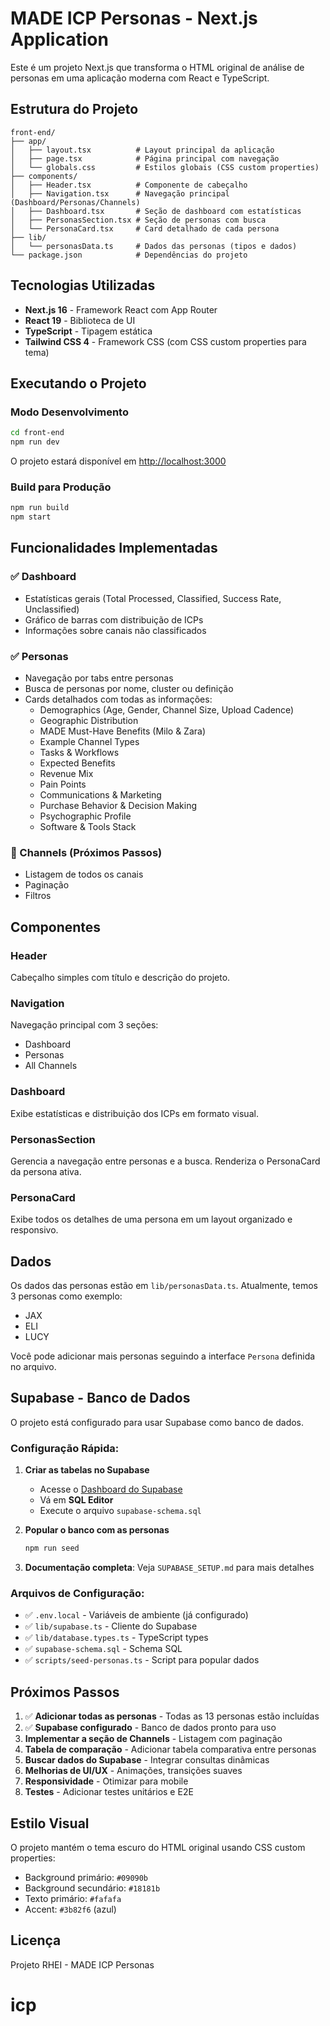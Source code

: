 # MADE ICP Personas - Next.js Application

Este é um projeto Next.js que transforma o HTML original de análise de personas em uma aplicação moderna com React e TypeScript.

## Estrutura do Projeto

```
front-end/
├── app/
│   ├── layout.tsx          # Layout principal da aplicação
│   ├── page.tsx            # Página principal com navegação
│   └── globals.css         # Estilos globais (CSS custom properties)
├── components/
│   ├── Header.tsx          # Componente de cabeçalho
│   ├── Navigation.tsx      # Navegação principal (Dashboard/Personas/Channels)
│   ├── Dashboard.tsx       # Seção de dashboard com estatísticas
│   ├── PersonasSection.tsx # Seção de personas com busca
│   └── PersonaCard.tsx     # Card detalhado de cada persona
├── lib/
│   └── personasData.ts     # Dados das personas (tipos e dados)
└── package.json            # Dependências do projeto
```

## Tecnologias Utilizadas

- **Next.js 16** - Framework React com App Router
- **React 19** - Biblioteca de UI
- **TypeScript** - Tipagem estática
- **Tailwind CSS 4** - Framework CSS (com CSS custom properties para tema)

## Executando o Projeto

### Modo Desenvolvimento

```bash
cd front-end
npm run dev
```

O projeto estará disponível em [http://localhost:3000](http://localhost:3000)

### Build para Produção

```bash
npm run build
npm start
```

## Funcionalidades Implementadas

### ✅ Dashboard
- Estatísticas gerais (Total Processed, Classified, Success Rate, Unclassified)
- Gráfico de barras com distribuição de ICPs
- Informações sobre canais não classificados

### ✅ Personas
- Navegação por tabs entre personas
- Busca de personas por nome, cluster ou definição
- Cards detalhados com todas as informações:
  - Demographics (Age, Gender, Channel Size, Upload Cadence)
  - Geographic Distribution
  - MADE Must-Have Benefits (Milo & Zara)
  - Example Channel Types
  - Tasks & Workflows
  - Expected Benefits
  - Revenue Mix
  - Pain Points
  - Communications & Marketing
  - Purchase Behavior & Decision Making
  - Psychographic Profile
  - Software & Tools Stack

### 🚧 Channels (Próximos Passos)
- Listagem de todos os canais
- Paginação
- Filtros

## Componentes

### Header
Cabeçalho simples com título e descrição do projeto.

### Navigation
Navegação principal com 3 seções:
- Dashboard
- Personas
- All Channels

### Dashboard
Exibe estatísticas e distribuição dos ICPs em formato visual.

### PersonasSection
Gerencia a navegação entre personas e a busca. Renderiza o PersonaCard da persona ativa.

### PersonaCard
Exibe todos os detalhes de uma persona em um layout organizado e responsivo.

## Dados

Os dados das personas estão em `lib/personasData.ts`. Atualmente, temos 3 personas como exemplo:
- JAX
- ELI
- LUCY

Você pode adicionar mais personas seguindo a interface `Persona` definida no arquivo.

## Supabase - Banco de Dados

O projeto está configurado para usar Supabase como banco de dados.

### Configuração Rápida:

1. **Criar as tabelas no Supabase**
   - Acesse o [Dashboard do Supabase](https://app.supabase.com)
   - Vá em **SQL Editor**
   - Execute o arquivo `supabase-schema.sql`

2. **Popular o banco com as personas**
   ```bash
   npm run seed
   ```

3. **Documentação completa**: Veja `SUPABASE_SETUP.md` para mais detalhes

### Arquivos de Configuração:

- ✅ `.env.local` - Variáveis de ambiente (já configurado)
- ✅ `lib/supabase.ts` - Cliente do Supabase
- ✅ `lib/database.types.ts` - TypeScript types
- ✅ `supabase-schema.sql` - Schema SQL
- ✅ `scripts/seed-personas.ts` - Script para popular dados

## Próximos Passos

1. ✅ **Adicionar todas as personas** - Todas as 13 personas estão incluídas
2. ✅ **Supabase configurado** - Banco de dados pronto para uso
3. **Implementar a seção de Channels** - Listagem com paginação
4. **Tabela de comparação** - Adicionar tabela comparativa entre personas
5. **Buscar dados do Supabase** - Integrar consultas dinâmicas
6. **Melhorias de UI/UX** - Animações, transições suaves
7. **Responsividade** - Otimizar para mobile
8. **Testes** - Adicionar testes unitários e E2E

## Estilo Visual

O projeto mantém o tema escuro do HTML original usando CSS custom properties:
- Background primário: `#09090b`
- Background secundário: `#18181b`
- Texto primário: `#fafafa`
- Accent: `#3b82f6` (azul)

## Licença

Projeto RHEI - MADE ICP Personas
# icp
